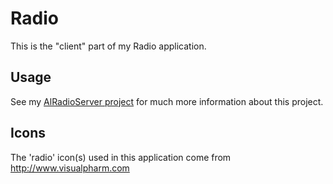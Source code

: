 Radio
=====

This is the "client" part of my Radio application.

Usage
-----

See my [AlRadioServer project](https://github.com/alvinj/AlRadioServer) for much more
information about this project.


Icons
-----

The 'radio' icon(s) used in this application come from http://www.visualpharm.com


